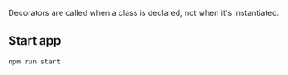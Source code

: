 Decorators are called when a class is declared, not when it's instantiated.

## Start app

`npm run start`
